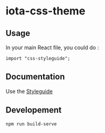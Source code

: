 # iota-css-theme


## Usage

In your main React file, you could do :

```
import "css-styleguide";
```

## Documentation

Use the [Styleguide](https://dist-tvtsdyrjmp.now.sh)

## Developement 

```
npm run build-serve
```
